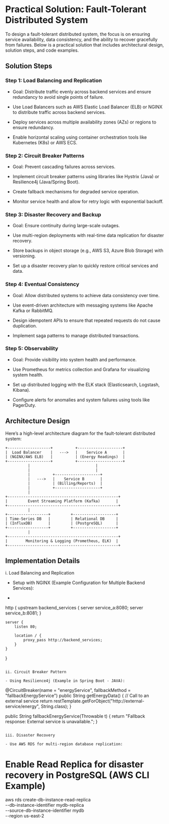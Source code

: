 # Practical Solution: Fault-Tolerant Distributed System

To design a fault-tolerant distributed system, the focus is on ensuring service availability, data consistency, and the ability to recover gracefully from failures. Below is a practical solution that includes architectural design, solution steps, and code examples.

##  Solution Steps

### Step 1: Load Balancing and Replication

- Goal: Distribute traffic evenly across backend services and ensure redundancy to avoid single points of failure.

- Use Load Balancers such as AWS Elastic Load Balancer (ELB) or NGINX to distribute traffic across backend services.

- Deploy services across multiple availability zones (AZs) or regions to ensure redundancy.

- Enable horizontal scaling using container orchestration tools like Kubernetes (K8s) or AWS ECS.

### Step 2: Circuit Breaker Patterns

- Goal: Prevent cascading failures across services.
  
- Implement circuit breaker patterns using libraries like Hystrix (Java) or Resilience4j (Java/Spring Boot).

- Create fallback mechanisms for degraded service operation.

- Monitor service health and allow for retry logic with exponential backoff.

### Step 3: Disaster Recovery and Backup

- Goal: Ensure continuity during large-scale outages.

- Use multi-region deployments with real-time data replication for disaster recovery.

- Store backups in object storage (e.g., AWS S3, Azure Blob Storage) with versioning.

- Set up a disaster recovery plan to quickly restore critical services and data.

### Step 4: Eventual Consistency

- Goal: Allow distributed systems to achieve data consistency over time.

- Use event-driven architecture with messaging systems like Apache Kafka or RabbitMQ.

- Design idempotent APIs to ensure that repeated requests do not cause duplication.

- Implement saga patterns to manage distributed transactions.

### Step 5: Observability

- Goal: Provide visibility into system health and performance.

- Use Prometheus for metrics collection and Grafana for visualizing system health.

- Set up distributed logging with the ELK stack (Elasticsearch, Logstash, Kibana).

- Configure alerts for anomalies and system failures using tools like PagerDuty.

## Architecture Design

Here’s a high-level architecture diagram for the fault-tolerant distributed system:

```
+-------------------+          +--------------------+
|  Load Balancer    |   --->   |    Service A       |
| (NGINX/AWS ELB)   |          | (Energy Readings)  |
+-------------------+          +--------------------+
          |                             |
          |                             |
          |          +--------------------+
          |   --->   |    Service B       |
          |          | (Billing/Reports)  |
          |          +--------------------+
          |
+-------------------------------------------------+
|         Event Streaming Platform (Kafka)       |
+-------------------------------------------------+
          |
+------------------+         +-------------------+
| Time-Series DB   |         | Relational DB     |
| (InfluxDB)       |         | (PostgreSQL)      |
+------------------+         +-------------------+
          |
+-------------------------------------------------+
|        Monitoring & Logging (Prometheus, ELK)  |
+-------------------------------------------------+

```

## Implementation Details

i. Load Balancing and Replication

- Setup with NGINX (Example Configuration for Multiple Backend Services):

- ```
http {
    upstream backend_services {
        server service_a:8080;
        server service_b:8081;
    }

    server {
        listen 80;

        location / {
            proxy_pass http://backend_services;
        }
    }
}

  ```

ii. Circuit Breaker Pattern

- Using Resilience4j (Example in Spring Boot - JAVA):

```
@CircuitBreaker(name = "energyService", fallbackMethod = "fallbackEnergyService")
public String getEnergyData() {
    // Call to an external service
    return restTemplate.getForObject("http://external-service/energy", String.class);
}

public String fallbackEnergyService(Throwable t) {
    return "Fallback response: External service is unavailable.";
}

```

iii. Disaster Recovery

- Use AWS RDS for multi-region database replication:

```
# Enable Read Replica for disaster recovery in PostgreSQL (AWS CLI Example)
aws rds create-db-instance-read-replica \
    --db-instance-identifier mydb-replica \
    --source-db-instance-identifier mydb \
    --region us-east-2

```

